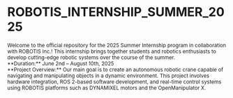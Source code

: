 # ROBOTIS_INTERNSHIP_SUMMER_2025

<small>
Welcome to the official repository for the 2025 Summer Internship program in collaboration with ROBOTIS Inc.! This internship brings together students and robotics enthusiasts to develop cutting-edge robotic systems over the course of the summer. 
<br/>
**Duration:** June 2nd – August 10th, 2025
<br/>
**Project Overview:** Our main goal is to create an autonomous robotic crane capable of navigating and manipulating objects in a dynamic environment. This project involves hardware integration, ROS 2-based software development, and real-time control systems using ROBOTIS platforms such as DYNAMIXEL motors and the OpenManipulator X.
</small>

